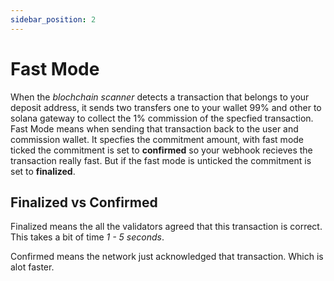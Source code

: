 ```yaml
---
sidebar_position: 2
---
```


# Fast Mode

When the _blochchain scanner_ detects a transaction that belongs to your deposit address, it sends two transfers one to your wallet 99% and other to solana gateway to collect the 1% commission of the specfied transaction. Fast Mode means when sending that transaction back to the user and commission wallet. It specfies the commitment amount, with fast mode ticked the commitment is set to **confirmed** so your webhook recieves the transaction really fast. But if the fast mode is unticked the commitment is set to **finalized**.


## Finalized vs Confirmed
Finalized means the all the validators agreed that this transaction is correct. This takes a bit of time *1 - 5 seconds*.

Confirmed means the network just acknowledged that transaction. Which is alot faster.

